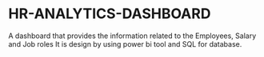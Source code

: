 # HR-ANALYTICS-DASHBOARD
A dashboard that provides the information related to the Employees, Salary and Job roles  It is design by using power bi tool and SQL for database.
